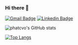### Hi there 👋


[![Gmail Badge](https://img.shields.io/badge/Gmail-d14836?style=flat-square&logo=Gmail&logoColor=white&link=mailto:vophat0607@gmail.com)](mailto:vophat0607@gmail.com)
[![Linkedin Badge](https://img.shields.io/badge/-LinkedIn-blue?style=flat-square&logo=Linkedin&logoColor=white&link=https://www.linkedin.com/in/phatcvo/)](https://www.linkedin.com/in/phatcvo/)

![phatcvo's GitHub stats](https://github-readme-stats-git-masterrstaa-rickstaa.vercel.app/api?usernamephatcvo&layout=compact&show_icons=true&theme=dracula)

[![Top Langs](https://github-readme-stats-git-masterrstaa-rickstaa.vercel.app/api/top-langs/?username=phatcvo&layout=compact&langs_count=8&theme=dracula)](https://github.com/phatcvo)
<!--
**phatcvo/phatcvo** is a ✨ _special_ ✨ repository because its `README.md` (this file) appears on your GitHub profile.

Here are some ideas to get you started:

- 🔭 I’m currently working on ...
- 🌱 I’m currently learning ...
- 👯 I’m looking to collaborate on ...
- 🤔 I’m looking for help with ...
- 💬 Ask me about ...
- 📫 How to reach me: ...
- 😄 Pronouns: ...
- ⚡ Fun fact: ...
-->

